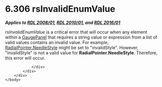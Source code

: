 <html dir="LTR" xmlns:mshelp="http://msdn.microsoft.com/mshelp" xmlns:ddue="http://ddue.schemas.microsoft.com/authoring/2003/5" xmlns:xlink="http://www.w3.org/1999/xlink" xmlns:tool="http://www.microsoft.com/tooltip">
    <head>
        <meta http-equiv="Content-Type" content="text/html; CHARSET=utf-8"></meta>
        <meta name="save" content="history"></meta>
        <title>6.306 rsInvalidEnumValue</title>
        <xml>
            <mshelp:toctitle title="6.306 rsInvalidEnumValue"></mshelp:toctitle>
            <mshelp:rltitle title="[MS-RDL]: rsInvalidEnumValue"></mshelp:rltitle>
            <mshelp:keyword index="A" term="3aa6488b-d3d8-4fa5-8326-57a1eb4a7db0"></mshelp:keyword>
            <mshelp:attr name="DCSext.ContentType" value="open specification"></mshelp:attr>
            <mshelp:attr name="AssetID" value="3aa6488b-d3d8-4fa5-8326-57a1eb4a7db0"></mshelp:attr>
            <mshelp:attr name="TopicType" value="kbRef"></mshelp:attr>
            <mshelp:attr name="DCSext.Title" value="[MS-RDL]: rsInvalidEnumValue" />
        </xml>
    </head>
    <body>
        <div id="header">
            <h1 class="heading">6.306 rsInvalidEnumValue</h1>
        </div>
        <div id="mainSection">
            <div id="mainBody">
                <div id="allHistory" class="saveHistory"></div>
                <div id="sectionSection0" class="section" name="collapseableSection">
                    

<p><b><i>Applies to </i></b><a href="1e855f94-4617-47e4-b89e-0856c6cb420f.htm"><b><i>RDL 2008/01</i></b></a><b><i>,
</i></b><a href="3428e690-a348-4ec7-8a6a-8efb42d2cdee.htm"><b><i>RDL 2010/01</i></b></a><b><i>,
and </i></b><a href="52ce3983-2bfc-4e72-9359-42aaf5fe4509.htm"><b><i>RDL 2016/01</i></b></a></p>

<p><i>rsInvalidEnumValue</i> is a critical error that will
occur when any element within a <a href="f01744d3-79fa-4f30-94bf-a1ffa6bde2ac.htm">GaugePanel</a> that requires a
string value or expression from a list of valid values contains an invalid
value. For example, <a href="2bf22a11-ba0b-489b-bcdd-7a41dc54ff0d.htm">RadialPointer.NeedleStyle</a>
might be set to &quot;invalidStyle&quot;. However, &quot;invalidStyle&quot; is
not a valid value for <b>RadialPointer.NeedleStyle</b>. Therefore, this error
will occur.</p>


                </div>
            </div>
        </div>
    </body>
</html>